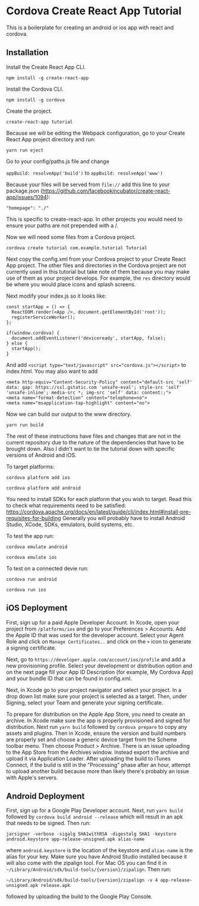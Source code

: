 # Cordova Create React App Tutorial

This is a boilerplate for creating an android or ios app with react and cordova.

## Installation

Install the Create React App CLI.

`npm install -g create-react-app`

Install the Cordova CLI.

`npm install -g cordova`

Create the project.

`create-react-app tutorial`

Because we will be editing the Webpack configuration, go to your Create React App project directory and run:

`yarn run eject`

Go to your config/paths.js file and change

`appBuild: resolveApp('build')` to `appBuild: resolveApp('www')`

Because your files will be served from `file://` add this line to your package.json (https://github.com/facebookincubator/create-react-app/issues/1094):

`"homepage": "./"`

This is specific to create-react-app. In other projects you would need to ensure your paths are not prepended with a /.

Now we will need some files from a Cordova project.

`cordova create tutorial com.example.tutorial Tutorial`

Next copy the config.xml from your Cordova project to your Create React App project. The other files and directories in the Cordova project are not currently used in this tutorial but take note of them because you may make use of them as your project develops. For example, the `res` directory would be where you would place icons and splash screens.

Next modify your index.js so it looks like:
```
const startApp = () => {
  ReactDOM.render(<App />, document.getElementById('root'));
  registerServiceWorker();
};

if(window.cordova) {
  document.addEventListener('deviceready', startApp, false);
} else {
  startApp();
}
```

And add `<script type="text/javascript" src="cordova.js"></script>` to index.html. You may also want to add
```
<meta http-equiv="Content-Security-Policy" content="default-src 'self' data: gap: https://ssl.gstatic.com 'unsafe-eval'; style-src 'self' 'unsafe-inline'; media-src *; img-src 'self' data: content:;">
<meta name="format-detection" content="telephone=no">
<meta name="msapplication-tap-highlight" content="no">
```

Now we can build our output to the www directory.

`yarn run build`

The rest of these instructions have files and changes that are not in the current repository due to the nature of the dependencies that have to be brought down. Also I didn't want to tie the tutorial down with specific versions of Android and iOS.

To target platforms:

`cordova platform add ios`

`cordova platform add android`

You need to install SDKs for each platform that you wish to target. Read this to check what requirements need to be satisfied: https://cordova.apache.org/docs/en/latest/guide/cli/index.html#install-pre-requisites-for-building
Generally you will probably have to install Android Studio, XCode, SDKs, emulators, build systems, etc.

To test the app run:

`cordova emulate android`

`cordova emulate ios`

To test on a connected devie run:

`cordova run android`

`cordova run ios`


## iOS Deployment

First, sign up for a paid Apple Developer Account. In Xcode, open your project from `/platforms/ios` and go to your Preferences > Accounts. Add the Apple ID that was used for the developer account. Select your Agent Role and click on `Manage Certificates..` and click on the `+` icon to generate a signing certificate. 

Next, go to `https://developer.apple.com/account/ios/profile` and add a new provisioning profile. Select your development or distribution option and on the next page fill your App ID Description (for example, My Cordova App) and your bundle ID that can be found in config.xml.

Next, in Xcode go to your project navigator and select your project. In a drop down list make sure your project is selected as a target. Then, under Signing, select your Team and generate your signing certificate.

To prepare for distribution on the Apple App Store, you need to create an archive. In Xcode make sure the app is properly provisioned and signed for distribution. Next run `yarn build` followed by `cordova prepare` to copy any assets and plugins. Then in Xcode, ensure the version and build numbers are properly set and choose a generic device target from the Scheme toolbar menu. Then choose Product > Archive. There is an issue uploading to the App Store from the Archives window. Instead export the archive and upload it via Application Loader. After uploading the build to iTunes Connect, if the build is still in the "Processing" phase after an hour, attempt to upload another build because more than likely there's probably an issue with Apple's servers.

## Android Deployment

First, sign up for a Google Play Developer account. Next, run `yarn build` followed by `cordova build android --release` which will result in an apk that needs to be signed. Then run: 
```
jarsigner -verbose -sigalg SHA1withRSA -digestalg SHA1 -keystore android.keystore app-release-unsigned.apk alias-name
```
where `android.keystore` is the location of the keystore and `alias-name` is the alias for your key. Make sure you have Android Studio installed because it will also come with the zipalign tool. For Mac OS you can find it in `~/Library/Android/sdk/build-tools/{version}/zipalign`. Then run:
```
~/Library/Android/sdk/build-tools/{version}/zipalign -v 4 app-release-unsigned.apk release.apk
```
followed by uploading the build to the Google Play Console.

